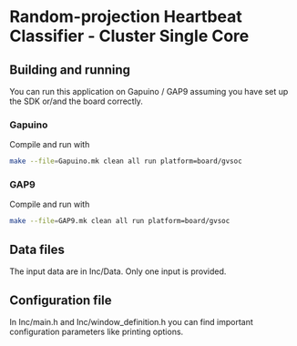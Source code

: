 # Random-projection Heartbeat Classifier - Cluster Single Core

## Building and running

You can run this application on Gapuino / GAP9 assuming you have set up the SDK or/and the board correctly.


### Gapuino

Compile and run with
```sh
make --file=Gapuino.mk clean all run platform=board/gvsoc
```

### GAP9

Compile and run with
```sh
make --file=GAP9.mk clean all run platform=board/gvsoc
```

## Data files

The input data are in Inc/Data. Only one input is provided.


## Configuration file

In Inc/main.h and Inc/window_definition.h you can find important configuration parameters like printing options.
